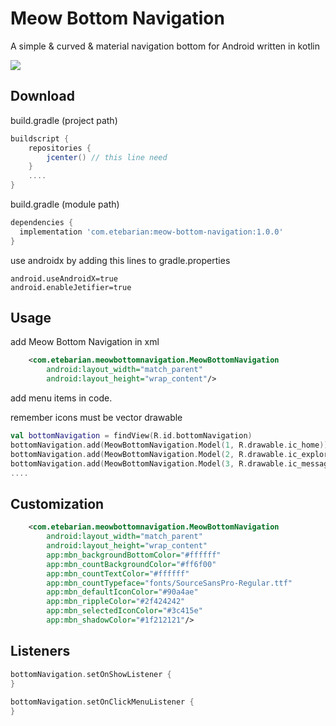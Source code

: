 # Meow Bottom Navigation
A simple & curved & material navigation bottom for Android written in kotlin

![](https://github.com/shetmobile/MeowBottomNavigation/raw/master/resources/meow-bottom-navigation-small.gif)

## Download
build.gradle (project path)
```groovy
buildscript {
    repositories {
        jcenter() // this line need
    }
    ....
}
```
build.gradle (module path)
```groovy
dependencies {
  implementation 'com.etebarian:meow-bottom-navigation:1.0.0'
}
```
use androidx by adding this lines to gradle.properties
```properties
android.useAndroidX=true
android.enableJetifier=true
```

## Usage
add Meow Bottom Navigation in xml
```xml
    <com.etebarian.meowbottomnavigation.MeowBottomNavigation
        android:layout_width="match_parent"
        android:layout_height="wrap_content"/>
```

add menu items in code.

remember icons must be vector drawable
```kotlin
val bottomNavigation = findView(R.id.bottomNavigation)
bottomNavigation.add(MeowBottomNavigation.Model(1, R.drawable.ic_home))
bottomNavigation.add(MeowBottomNavigation.Model(2, R.drawable.ic_explore))
bottomNavigation.add(MeowBottomNavigation.Model(3, R.drawable.ic_message))
....
```

## Customization
```xml
    <com.etebarian.meowbottomnavigation.MeowBottomNavigation
        android:layout_width="match_parent"
        android:layout_height="wrap_content"
        app:mbn_backgroundBottomColor="#ffffff"
        app:mbn_countBackgroundColor="#ff6f00"
        app:mbn_countTextColor="#ffffff"
        app:mbn_countTypeface="fonts/SourceSansPro-Regular.ttf"
        app:mbn_defaultIconColor="#90a4ae"
        app:mbn_rippleColor="#2f424242"
        app:mbn_selectedIconColor="#3c415e"
        app:mbn_shadowColor="#1f212121"/>
```

## Listeners
```kotlin
bottomNavigation.setOnShowListener {
}
       
bottomNavigation.setOnClickMenuListener {
}
```
